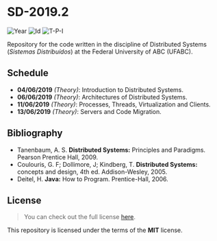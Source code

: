 # SD-2019.2
![Year][year] ![Id][id] ![T-P-I][tpi]

Repository for the code written in the discipline of
Distributed Systems (*Sistemas Distribuídos*) at 
the Federal University of ABC (UFABC).

[year]: https://flat.badgen.net/badge/year/2019.2/blue
[id]: https://flat.badgen.net/badge/id/MCTA025-13/orange
[tpi]: https://flat.badgen.net/badge/T-P-I/3-1-4/grey

## Schedule

- **04/06/2019** *(Theory)*: Introduction to Distributed Systems.
- **06/06/2019** *(Theory)*: Architectures of Distributed Systems.
- **11/06/2019** *(Theory)*: Processes, Threads, Virtualization
        and Clients.
- **13/06/2019** *(Theory)*: Servers and Code Migration.

## Bibliography

- Tanenbaum, A. S. **Distributed Systems:** Principles and Paradigms.
  Pearson Prentice Hall, 2009.
- Coulouris, G. F; Dollimore, J; Kindberg, T. **Distributed Systems:**
  concepts and design, 4th ed. Addison-Wesley, 2005.
- Deitel, H. **Java:** How to Program. Prentice-Hall, 2006.

## License

> You can check out the full license [here](LICENSE).

This repository is licensed under the terms of the **MIT** license.
